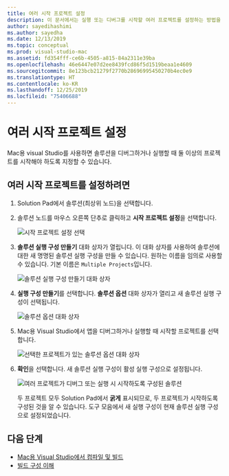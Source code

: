 ```yaml
---
title: 여러 시작 프로젝트 설정
description: 이 문서에서는 실행 또는 디버그를 시작할 여러 프로젝트를 설정하는 방법을 설명합니다.
author: sayedihashimi
ms.author: sayedha
ms.date: 12/13/2019
ms.topic: conceptual
ms.prod: visual-studio-mac
ms.assetid: fd354fff-ce6b-4505-a815-84a2311e39ba
ms.openlocfilehash: 46e6447e07d2ee8439fcd86f5d1519beaa1e4609
ms.sourcegitcommit: 8e123bcb21279f2770b28696995450270b4ec0e9
ms.translationtype: HT
ms.contentlocale: ko-KR
ms.lasthandoff: 12/25/2019
ms.locfileid: "75406688"
---
```

# <a name="set-multiple-startup-projects"></a>여러 시작 프로젝트 설정

Mac용 visual Studio를 사용하면 솔루션을 디버그하거나 실행할 때 둘 이상의 프로젝트를 시작해야 하도록 지정할 수 있습니다.

## <a name="to-set-multiple-startup-projects"></a>여러 시작 프로젝트를 설정하려면

1. Solution Pad에서 솔루션(최상위 노드)을 선택합니다.

2. 솔루션 노드를 마우스 오른쪽 단추로 클릭하고 **시작 프로젝트 설정**을 선택합니다.

   ![시작 프로젝트 설정 선택](media/startup-proj-ctx-menu.png)

3. **솔루션 실행 구성 만들기** 대화 상자가 열립니다. 이 대화 상자를 사용하여 솔루션에 대한 새 명명된 솔루션 실행 구성을 만들 수 있습니다. 원하는 이름을 임의로 사용할 수 있습니다. 기본 이름은 `Multiple Projects`입니다.

   ![솔루션 실행 구성 만들기 대화 상자](media/create-sln-run-config.png)

4. **실행 구성 만들기**를 선택합니다. **솔루션 옵션** 대화 상자가 열리고 새 솔루션 실행 구성이 선택됩니다.

   ![솔루션 옵션 대화 상자](media/sln-options-run-config-multi-projects.png)

5. Mac용 Visual Studio에서 앱을 디버그하거나 실행할 때 시작할 프로젝트를 선택합니다.

   ![선택한 프로젝트가 있는 솔루션 옵션 대화 상자](media/sln-options-run-config-multi-projects-configured.png)

6. **확인**을 선택합니다. 새 솔루션 실행 구성이 활성 실행 구성으로 설정됩니다.

   ![여러 프로젝트가 디버그 또는 실행 시 시작하도록 구성된 솔루션](media/startup-project-configured.png)

   두 프로젝트 모두 Solution Pad에서 **굵게** 표시되므로, 두 프로젝트가 시작하도록 구성된 것을 알 수 있습니다. 도구 모음에서 새 실행 구성이 현재 솔루션 실행 구성으로 설정되었습니다.

## <a name="next-steps"></a>다음 단계

- [Mac용 Visual Studio에서 컴파일 및 빌드](compiling-and-building.md)
- [빌드 구성 이해](configurations.md)
